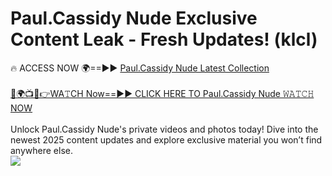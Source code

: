 # Paul.Cassidy Nude Exclusive Content Leak - Fresh Updates! (klcl)

🔥 ACCESS NOW 🌍==►► <a href="https://tinyurl.com/yc657z5k" rel="nofollow">Paul.Cassidy Nude Latest Collection</a>
<br><br>
[🔴🌍📺📱👉WA𝚃CH Now==►► CLICK HERE TO Paul.Cassidy Nude 𝚆𝙰𝚃𝙲𝙷 NOW](https://tinyurl.com/yc657z5k)
<br><br>
Unlock Paul.Cassidy Nude's private videos and photos today! Dive into the newest 2025 content updates and explore exclusive material you won’t find anywhere else.
<br>
<a href="https://tinyurl.com/yc657z5k" rel="nofollow" data-target="animated-image.originalLink"><img src="https://camo.githubusercontent.com/8a4f000d20f83aca3bf7ec5f350d767afa0574a8a352519fd8cfa583a6f93a33/68747470733a2f2f692e696d6775722e636f6d2f644a486b345a712e676966" data-canonical-src="https://i.imgur.com/dJHk4Zq.gif" style="max-width: 100%; display: inline-block;" data-target="animated-image.originalImage"></a>
<br>
